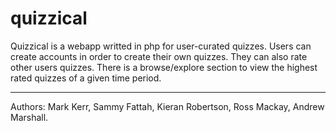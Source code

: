 # quizzical

Quizzical is a webapp writted in php for user-curated quizzes. Users can create accounts in order to create
their own quizzes. They can also rate other users quizzes. There is a browse/explore section
to view the highest rated quizzes of a given time period. 

<hr>

Authors: Mark Kerr, Sammy Fattah, Kieran Robertson, Ross Mackay, Andrew Marshall.
